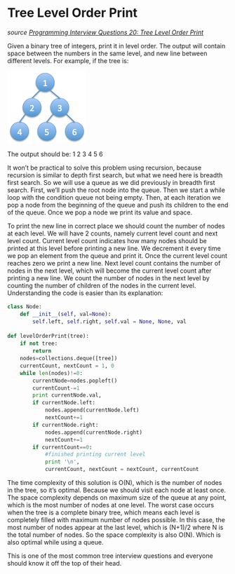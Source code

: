 # Tree Level Order Print

_source [Programming Interview Questions 20: Tree Level Order Print](http://www.ardendertat.com/2011/12/05/programming-interview-questions-20-tree-level-order-print/)_

Given a binary tree of integers, print it in level order. The output will contain space between the numbers in the same level, and new line between different levels. For example, if the tree is:

![](binaryTree_2_kucuk.png)


The output should be:
1
2 3
4 5 6

It won’t be practical to solve this problem using recursion, because recursion is similar to depth first search, but what we need here is breadth first search. So we will use a queue as we did previously in breadth first search. First, we’ll push the root node into the queue. Then we start a while loop with the condition queue not being empty. Then, at each iteration we pop a node from the beginning of the queue and push its children to the end of the queue. Once we pop a node we print its value and space.

To print the new line in correct place we should count the number of nodes at each level. We will have 2 counts, namely current level count and next level count. Current level count indicates how many nodes should be printed at this level before printing a new line. We decrement it every time we pop an element from the queue and print it. Once the current level count reaches zero we print a new line. Next level count contains the number of nodes in the next level, which will become the current level count after printing a new line. We count the number of nodes in the next level by counting the number of children of the nodes in the current level. Understanding the code is easier than its explanation:

```python
class Node:
    def __init__(self, val=None):
        self.left, self.right, self.val = None, None, val

def levelOrderPrint(tree):
    if not tree:
        return
    nodes=collections.deque([tree])
    currentCount, nextCount = 1, 0
    while len(nodes)!=0:
        currentNode=nodes.popleft()
        currentCount-=1
        print currentNode.val,
        if currentNode.left:
            nodes.append(currentNode.left)
            nextCount+=1
        if currentNode.right:
            nodes.append(currentNode.right)
            nextCount+=1
        if currentCount==0:
            #finished printing current level
            print '\n',
            currentCount, nextCount = nextCount, currentCount

```

The time complexity of this solution is O(N), which is the number of nodes in the tree, so it’s optimal. Because we should visit each node at least once. The space complexity depends on maximum size of the queue at any point, which is the most number of nodes at one level. The worst case occurs when the tree is a complete binary tree, which means each level is completely filled with maximum number of nodes possible. In this case, the most number of nodes appear at the last level, which is (N+1)/2 where N is the total number of nodes. So the space complexity is also O(N). Which is also optimal while using a queue.

This is one of the most common tree interview questions and everyone should know it off the top of their head.
